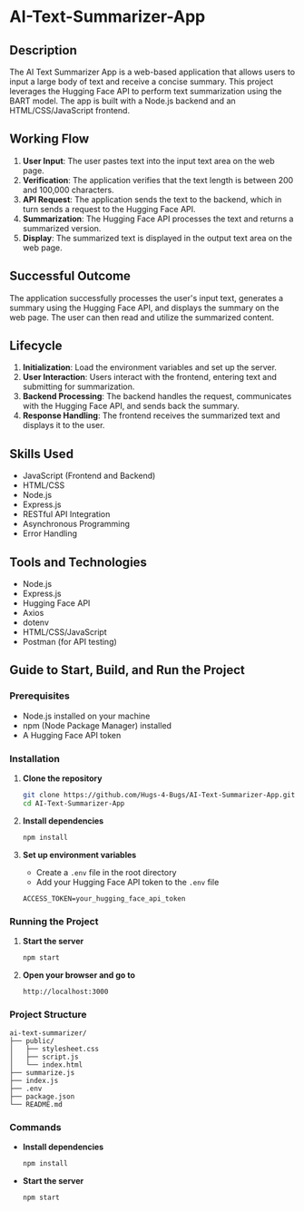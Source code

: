 # AI-Text-Summarizer-App


## Description
The AI Text Summarizer App is a web-based application that allows users to input a large body of text and receive a concise summary. This project leverages the Hugging Face API to perform text summarization using the BART model. The app is built with a Node.js backend and an HTML/CSS/JavaScript frontend.

## Working Flow
1. **User Input**: The user pastes text into the input text area on the web page.
2. **Verification**: The application verifies that the text length is between 200 and 100,000 characters.
3. **API Request**: The application sends the text to the backend, which in turn sends a request to the Hugging Face API.
4. **Summarization**: The Hugging Face API processes the text and returns a summarized version.
5. **Display**: The summarized text is displayed in the output text area on the web page.

## Successful Outcome
The application successfully processes the user's input text, generates a summary using the Hugging Face API, and displays the summary on the web page. The user can then read and utilize the summarized content.

## Lifecycle
1. **Initialization**: Load the environment variables and set up the server.
2. **User Interaction**: Users interact with the frontend, entering text and submitting for summarization.
3. **Backend Processing**: The backend handles the request, communicates with the Hugging Face API, and sends back the summary.
4. **Response Handling**: The frontend receives the summarized text and displays it to the user.

## Skills Used
- JavaScript (Frontend and Backend)
- HTML/CSS
- Node.js
- Express.js
- RESTful API Integration
- Asynchronous Programming
- Error Handling

## Tools and Technologies
- Node.js
- Express.js
- Hugging Face API
- Axios
- dotenv
- HTML/CSS/JavaScript
- Postman (for API testing)

## Guide to Start, Build, and Run the Project

### Prerequisites
- Node.js installed on your machine
- npm (Node Package Manager) installed
- A Hugging Face API token

### Installation

1. **Clone the repository**
    ```bash
    git clone https://github.com/Hugs-4-Bugs/AI-Text-Summarizer-App.git
    cd AI-Text-Summarizer-App
    ```

2. **Install dependencies**
    ```bash
    npm install
    ```

3. **Set up environment variables**
    - Create a `.env` file in the root directory
    - Add your Hugging Face API token to the `.env` file
    ```env
    ACCESS_TOKEN=your_hugging_face_api_token
    ```

### Running the Project

1. **Start the server**
    ```bash
    npm start
    ```

2. **Open your browser and go to**
    ```
    http://localhost:3000
    ```

### Project Structure

```
ai-text-summarizer/
├── public/
│   ├── stylesheet.css
│   ├── script.js
│   └── index.html
├── summarize.js
├── index.js
├── .env
├── package.json
└── README.md
```

### Commands

- **Install dependencies**
    ```bash
    npm install
    ```
- **Start the server**
    ```bash
    npm start
    ```
